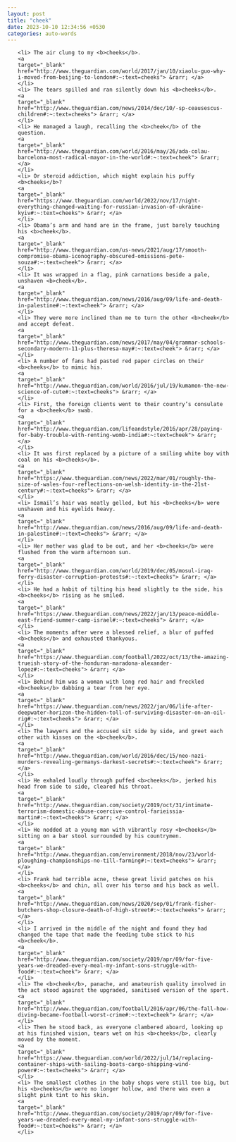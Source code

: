 ```yaml
---
layout: post
title: "cheek"
date: 2023-10-10 12:34:56 +0530
categories: auto-words
---
```

<ol>

    <li> The air clung to my <b>cheeks</b>.
    <a 
    target="_blank" 
    href="http://www.theguardian.com/world/2017/jan/10/xiaolu-guo-why-i-moved-from-beijing-to-london#:~:text=cheeks"> &rarr; </a>
    </li>
    <li> The tears spilled and ran silently down his <b>cheeks</b>.
    <a 
    target="_blank" 
    href="http://www.theguardian.com/news/2014/dec/10/-sp-ceausescus-children#:~:text=cheeks"> &rarr; </a>
    </li>
    <li> He managed a laugh, recalling the <b>cheek</b> of the question.
    <a 
    target="_blank" 
    href="http://www.theguardian.com/world/2016/may/26/ada-colau-barcelona-most-radical-mayor-in-the-world#:~:text=cheek"> &rarr; </a>
    </li>
    <li> Or steroid addiction, which might explain his puffy <b>cheeks</b>?
    <a 
    target="_blank" 
    href="https://www.theguardian.com/world/2022/nov/17/night-everything-changed-waiting-for-russian-invasion-of-ukraine-kyiv#:~:text=cheeks"> &rarr; </a>
    </li>
    <li> Obama’s arm and hand are in the frame, just barely touching his <b>cheek</b>.
    <a 
    target="_blank" 
    href="http://www.theguardian.com/us-news/2021/aug/17/smooth-compromise-obama-iconography-obscured-omissions-pete-souza#:~:text=cheek"> &rarr; </a>
    </li>
    <li> It was wrapped in a flag, pink carnations beside a pale, unshaven <b>cheek</b>.
    <a 
    target="_blank" 
    href="http://www.theguardian.com/news/2016/aug/09/life-and-death-in-palestine#:~:text=cheek"> &rarr; </a>
    </li>
    <li> They were more inclined than me to turn the other <b>cheek</b> and accept defeat.
    <a 
    target="_blank" 
    href="http://www.theguardian.com/news/2017/may/04/grammar-schools-secondary-modern-11-plus-theresa-may#:~:text=cheek"> &rarr; </a>
    </li>
    <li> A number of fans had pasted red paper circles on their <b>cheeks</b> to mimic his.
    <a 
    target="_blank" 
    href="http://www.theguardian.com/world/2016/jul/19/kumamon-the-new-science-of-cute#:~:text=cheeks"> &rarr; </a>
    </li>
    <li> First, the foreign clients went to their country’s consulate for a <b>cheek</b> swab.
    <a 
    target="_blank" 
    href="http://www.theguardian.com/lifeandstyle/2016/apr/28/paying-for-baby-trouble-with-renting-womb-india#:~:text=cheek"> &rarr; </a>
    </li>
    <li> It was first replaced by a picture of a smiling white boy with coal on his <b>cheeks</b>.
    <a 
    target="_blank" 
    href="https://www.theguardian.com/news/2022/mar/01/roughly-the-size-of-wales-four-reflections-on-welsh-identity-in-the-21st-century#:~:text=cheeks"> &rarr; </a>
    </li>
    <li> Ismail’s hair was neatly gelled, but his <b>cheeks</b> were unshaven and his eyelids heavy.
    <a 
    target="_blank" 
    href="http://www.theguardian.com/news/2016/aug/09/life-and-death-in-palestine#:~:text=cheeks"> &rarr; </a>
    </li>
    <li> Her mother was glad to be out, and her <b>cheeks</b> were flushed from the warm afternoon sun.
    <a 
    target="_blank" 
    href="http://www.theguardian.com/world/2019/dec/05/mosul-iraq-ferry-disaster-corruption-protests#:~:text=cheeks"> &rarr; </a>
    </li>
    <li> He had a habit of tilting his head slightly to the side, his <b>cheeks</b> rising as he smiled.
    <a 
    target="_blank" 
    href="https://www.theguardian.com/news/2022/jan/13/peace-middle-east-friend-summer-camp-israel#:~:text=cheeks"> &rarr; </a>
    </li>
    <li> The moments after were a blessed relief, a blur of puffed <b>cheeks</b> and exhausted thankyous.
    <a 
    target="_blank" 
    href="https://www.theguardian.com/football/2022/oct/13/the-amazing-trueish-story-of-the-honduran-maradona-alexander-lopez#:~:text=cheeks"> &rarr; </a>
    </li>
    <li> Behind him was a woman with long red hair and freckled <b>cheeks</b> dabbing a tear from her eye.
    <a 
    target="_blank" 
    href="https://www.theguardian.com/news/2022/jan/06/life-after-deepwater-horizon-the-hidden-toll-of-surviving-disaster-on-an-oil-rig#:~:text=cheeks"> &rarr; </a>
    </li>
    <li> The lawyers and the accused sit side by side, and greet each other with kisses on the <b>cheek</b>.
    <a 
    target="_blank" 
    href="http://www.theguardian.com/world/2016/dec/15/neo-nazi-murders-revealing-germanys-darkest-secrets#:~:text=cheek"> &rarr; </a>
    </li>
    <li> He exhaled loudly through puffed <b>cheeks</b>, jerked his head from side to side, cleared his throat.
    <a 
    target="_blank" 
    href="http://www.theguardian.com/society/2019/oct/31/intimate-terrorism-domestic-abuse-coercive-control-farieissia-martin#:~:text=cheeks"> &rarr; </a>
    </li>
    <li> He nodded at a young man with vibrantly rosy <b>cheeks</b> sitting on a bar stool surrounded by his countrymen.
    <a 
    target="_blank" 
    href="http://www.theguardian.com/environment/2018/nov/23/world-ploughing-championships-no-till-farming#:~:text=cheeks"> &rarr; </a>
    </li>
    <li> Frank had terrible acne, these great livid patches on his <b>cheeks</b> and chin, all over his torso and his back as well.
    <a 
    target="_blank" 
    href="http://www.theguardian.com/news/2020/sep/01/frank-fisher-butchers-shop-closure-death-of-high-street#:~:text=cheeks"> &rarr; </a>
    </li>
    <li> I arrived in the middle of the night and found they had changed the tape that made the feeding tube stick to his <b>cheek</b>.
    <a 
    target="_blank" 
    href="http://www.theguardian.com/society/2019/apr/09/for-five-years-we-dreaded-every-meal-my-infant-sons-struggle-with-food#:~:text=cheek"> &rarr; </a>
    </li>
    <li> The <b>cheek</b>, panache, and amateurish quality involved in the act stood against the upgraded, sanitised version of the sport.
    <a 
    target="_blank" 
    href="http://www.theguardian.com/football/2016/apr/06/the-fall-how-diving-became-football-worst-crime#:~:text=cheek"> &rarr; </a>
    </li>
    <li> Then he stood back, as everyone clambered aboard, looking up at his finished vision, tears wet on his <b>cheeks</b>, clearly moved by the moment.
    <a 
    target="_blank" 
    href="https://www.theguardian.com/world/2022/jul/14/replacing-container-ships-with-sailing-boats-cargo-shipping-wind-power#:~:text=cheeks"> &rarr; </a>
    </li>
    <li> The smallest clothes in the baby shops were still too big, but his <b>cheeks</b> were no longer hollow, and there was even a slight pink tint to his skin.
    <a 
    target="_blank" 
    href="http://www.theguardian.com/society/2019/apr/09/for-five-years-we-dreaded-every-meal-my-infant-sons-struggle-with-food#:~:text=cheeks"> &rarr; </a>
    </li>